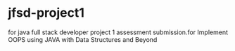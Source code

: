 # jfsd-project1
for java full stack developer project 1 assessment submission.for Implement OOPS using JAVA with Data Structures and Beyond
